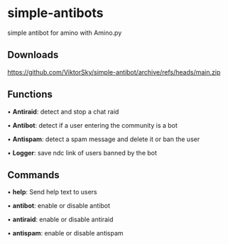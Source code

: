 # simple-antibots
simple antibot for amino with Amino.py

## Downloads
https://github.com/ViktorSky/simple-antibot/archive/refs/heads/main.zip

## Functions
• __Antiraid__: detect and stop a chat raid

• __Antibot__: detect if a user entering the community is a bot

• __Antispam__: detect a spam message and delete it or ban the user

• __Logger__: save ndc link of users banned by the bot

## Commands
• __help__: Send help text to users

• __antibot__: enable or disable antibot

• __antiraid__: enable or disable antiraid

• __antispam__: enable or disable antispam
